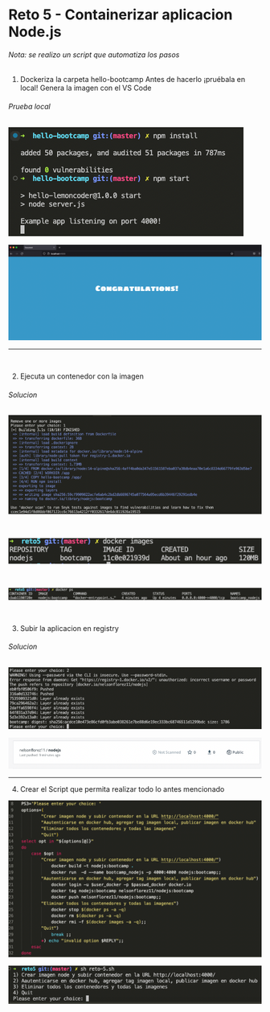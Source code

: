 # Reto 5 - Containerizar aplicacion Node.js

###### Nota: se realizo un script que automatiza los pasos

1. Dockeriza la carpeta hello-bootcamp Antes de hacerlo ¡pruébala en local! Genera la imagen con el VS Code



###### Prueba local

![Screenshot](./img/reto5_1.png)
<br>

![Screenshot](./img/reto5_0.png)

---
<br>

2. Ejecuta un contenedor con la imagen



###### Solucion

![Screenshot](./img/reto5_2.png)


<br>

![Screenshot](./img/reto5_8.png)


<br>

![Screenshot](./img/reto5_7.png)


<br>


3.  Subir la aplicacion en registry



###### Solucion

![Screenshot](./img/reto5_3.png)
<br>

![Screenshot](./img/reto5_4.png)

---

4. Crear el Script que permita realizar todo lo antes mencionado

![Screenshot](./img/reto5_5.png)
<br>

![Screenshot](./img/reto5_6.png)

